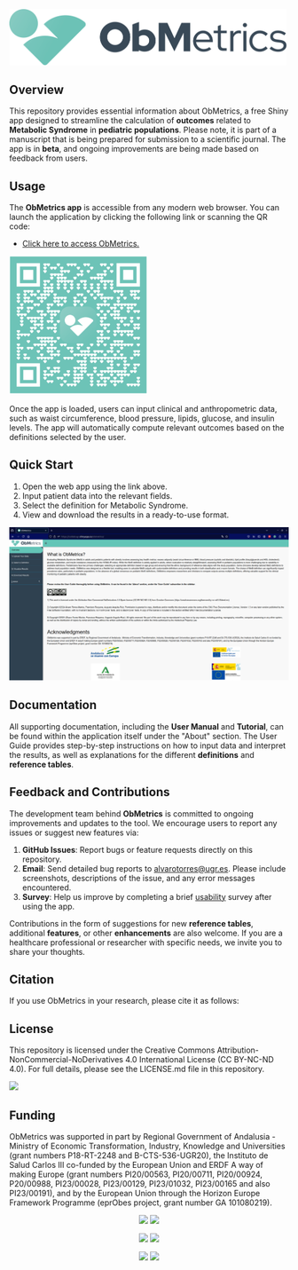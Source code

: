 
<img src="./img/ObMetrics.png" width="500"/>

## Overview

This repository provides essential information about ObMetrics, a free Shiny app designed to streamline the calculation of **outcomes** related to **Metabolic Syndrome** in **pediatric populations**. Please note, it is part of a manuscript that is being prepared for submission to a scientific journal. The app is in **beta**, and ongoing improvements are being made based on feedback from users.

## Usage

The **ObMetrics app** is accessible from any modern web browser. You can launch the application by clicking the following link or scanning the QR code:

-   [Click here to access ObMetrics.](https://coblabugr.shinyapps.io/obmetrics/)

<img src="./img/QR.png" width="250"/>

Once the app is loaded, users can input clinical and anthropometric data, such as waist circumference, blood pressure, lipids, glucose, and insulin levels. The app will automatically compute relevant outcomes based on the definitions selected by the user.

## Quick Start

1.  Open the web app using the link above.
2.  Input patient data into the relevant fields.
3.  Select the definition for Metabolic Syndrome.
4.  View and download the results in a ready-to-use format.


<img src="./img/screenshot.png" width="800"/>



## Documentation

All supporting documentation, including the **User Manual** and **Tutorial**, can be found within the application itself under the "About" section. The User Guide provides step-by-step instructions on how to input data and interpret the results, as well as explanations for the different **definitions** and **reference tables**.

## Feedback and Contributions

The development team behind **ObMetrics** is committed to ongoing improvements and updates to the tool. We encourage users to report any issues or suggest new features via:

1. **GitHub Issues**: Report bugs or feature requests directly on this repository.
2. **Email**: Send detailed bug reports to [alvarotorres\@ugr.es](mailto:alvarotorres@ugr.es). Please include screenshots, descriptions of the issue, and any error messages encountered.
3. **Survey**: Help us improve by completing a brief [usability](<https://forms.gle/t87LZpL2hBX72uQK9>) survey after using the app.

Contributions in the form of suggestions for new **reference tables**, additional **features**, or other **enhancements** are also welcome. If you are a healthcare professional or researcher with specific needs, we invite you to share your thoughts.

## Citation 

If you use ObMetrics in your research, please cite it as follows:


## License

This repository is licensed under the Creative Commons Attribution-NonCommercial-NoDerivatives 4.0 International License (CC BY-NC-ND 4.0). For full details, please see the LICENSE.md file in this repository.

<img src="https://coblabugr.shinyapps.io/obmetrics/_w_610a1c25/ccbyncnd.png"  width="100"/>


## Funding 

ObMetrics was supported in part by Regional Government of Andalusia - Ministry of Economic Transformation, Industry, Knowledge and Universities (grant numbers P18-RT-2248 and B-CTS-536-UGR20), the Instituto de Salud Carlos III co-funded by the European Union and ERDF A way of making Europe (grant numbers PI20/00563, PI20/00711, PI20/00924, P20/00988, PI23/00028, PI23/00129, PI23/01032, PI23/00165 and also PI23/00191), and by the European Union through the Horizon Europe Framework Programme (eprObes project, grant number GA 101080219).

<p align="center">
  <img src="https://coblabugr.shinyapps.io/obmetrics/_w_610a1c25/img/andalucia.png" width="200"/>
  <img src="https://coblabugr.shinyapps.io/obmetrics/_w_610a1c25/img/FIS23.png" width="200"/>
</p>

<p align="center">
  <img src="https://coblabugr.shinyapps.io/obmetrics/_w_610a1c25/img/conserjeria_universidad.png" width="200"/>
  <img src="https://coblabugr.shinyapps.io/obmetrics/_w_610a1c25/img/FIS20.png" width="200"/>
</p>

<p align="center">
  <img src="https://coblabugr.shinyapps.io/obmetrics/_w_610a1c25/img/EU_grant.png" width="200"/>
  <img src="https://coblabugr.shinyapps.io/obmetrics/_w_610a1c25/img/eprObes.png" width="200"/>
</p>